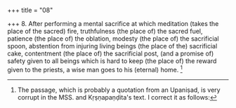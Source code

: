 +++
title = "08"

+++
8. After performing a mental sacrifice at which meditation (takes the place of the sacred) fire, truthfulness (the place of) the sacred fuel, patience (the place of) the oblation, modesty (the place of) the sacrificial spoon, abstention from injuring living beings (the place of the) sacrificial cake, contentment (the place of) the sacrificial post, (and a promise of) safety given to all beings which is hard to keep (the place of) the reward given to the priests, a wise man goes to his (eternal) home. [^5] 


[^5]:  The passage, which is probably a quotation from an Upaniṣad, is very corrupt in the MSS. and Kṛṣṇapaṇḍita's text. I correct it as follows:
